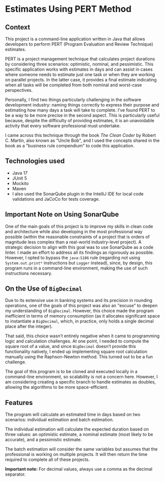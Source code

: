 # Estimates Using PERT Method

## Context

This project is a command-line application written in Java that allows developers to perform PERT (Program Evaluation and Review Technique) estimates.

PERT is a project management technique that calculates project durations by considering three scenarios: optimistic, nominal, and pessimistic. This specific application works with estimates in days and can assist in cases where someone needs to estimate just one task or when they are working on parallel projects. In the latter case, it provides a final estimate indicating when all tasks will be completed from both nominal and worst-case perspectives.

Personally, I find two things particularly challenging in the software development industry: naming things correctly to express their purpose and estimating how many days a task will take to complete. I’ve found PERT to be a way to be more precise in the second aspect. This is particularly useful because, despite the difficulty of providing estimates, it is an unavoidable activity that every software professional must undertake.

I came across this technique through the book *The Clean Coder* by Robert C. Martin, also known as "Uncle Bob", and I used the concepts shared in the book as a "business rule compendium" to code this application.

## Technologies used

- Java 17
- JUnit 5
- Mockito
- Maven
- I also used the SonarQube plugin in the IntelliJ IDE for local code validations and JaCoCo for tests coverage.

## Important Note on Using SonarQube

One of the main goals of this project is to improve my skills in clean code and architecture while also developing in the most professional way possible (within the reasonable constraints of a project that is orders of magnitude less complex than a real-world industry-level project). A strategic decision to align with this goal was to use SonarQube as a code linter. I made an effort to address all its findings as rigorously as possible. However, I opted to bypass the `java:S106` rule (regarding not using `System.out.print*` instructions but `Logger` instead), since, by design, this program runs in a command-line environment, making the use of such instructions necessary.

## On the Use of `BigDecimal`

Due to its extensive use in banking systems and its precision in rounding operations, one of the goals of this project was also an "excuse" to deepen my understanding of `BigDecimal`. However, this choice made the program inefficient in terms of memory consumption (as it allocates significant space to instantiate a `BigDecimal`, which, in practice, only holds a single decimal place after the integer).

That said, this choice wasn’t entirely negative when it came to programming logic and calculation challenges. At one point, I needed to compute the square root of a value, and since `BigDecimal` doesn’t provide this functionality natively, I ended up implementing square root calculation manually using the Raphson-Newton method. This turned out to be a fun challenge.

The goal of this program is to be cloned and executed locally in a command-line environment, so scalability is not a concern here. However, I am considering creating a specific branch to handle estimates as doubles, allowing the algorithms to be more space-efficient.

## Features

The program will calculate an estimated time in days based on two scenarios: individual estimation and batch estimation.

The individual estimation will calculate the expected duration based on three values: an optimistic estimate, a nominal estimate (most likely to be accurate), and a pessimistic estimate.

The batch estimation will consider the same variables but assumes that the professional is working on multiple projects. It will then return the time required to complete all of these projects.

**Important note:** For decimal values, always use a comma as the decimal separator.